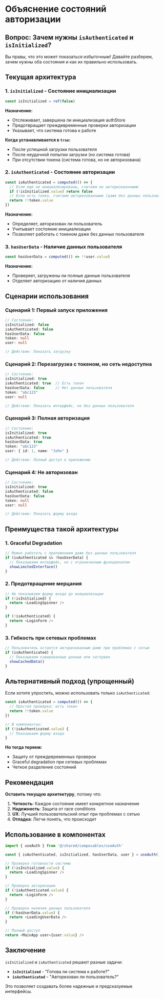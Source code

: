 # Объяснение состояний авторизации

## Вопрос: Зачем нужны `isAuthenticated` и `isInitialized`?

Вы правы, что это может показаться избыточным! Давайте разберем, зачем нужны оба состояния и как их правильно использовать.

## Текущая архитектура

### 1. `isInitialized` - Состояние инициализации
```typescript
const isInitialized = ref(false)
```

**Назначение:**
- Отслеживает, завершена ли инициализация authStore
- Предотвращает преждевременные проверки авторизации
- Указывает, что система готова к работе

**Когда устанавливается в `true`:**
- После успешной загрузки пользователя
- После неудачной попытки загрузки (но система готова)
- При отсутствии токена (система готова, но не авторизована)

### 2. `isAuthenticated` - Состояние авторизации
```typescript
const isAuthenticated = computed(() => {
  // Если еще не инициализированы, считаем не авторизованными
  if (!isInitialized.value) return false
  // Если есть токен, считаем авторизованными (даже без данных пользователя)
  return !!token.value
})
```

**Назначение:**
- Определяет, авторизован ли пользователь
- Учитывает состояние инициализации
- Позволяет работать с токеном даже без данных пользователя

### 3. `hasUserData` - Наличие данных пользователя
```typescript
const hasUserData = computed(() => !!user.value)
```

**Назначение:**
- Проверяет, загружены ли полные данные пользователя
- Отделяет авторизацию от наличия данных

## Сценарии использования

### Сценарий 1: Первый запуск приложения
```typescript
// Состояние:
isInitialized: false
isAuthenticated: false
hasUserData: false
token: null
user: null

// Действие: Показать загрузку
```

### Сценарий 2: Перезагрузка с токеном, но сеть недоступна
```typescript
// Состояние:
isInitialized: true
isAuthenticated: true  // Есть токен
hasUserData: false     // Нет данных пользователя
token: "abc123"
user: null

// Действие: Показать интерфейс, но без данных пользователя
```

### Сценарий 3: Полная авторизация
```typescript
// Состояние:
isInitialized: true
isAuthenticated: true
hasUserData: true
token: "abc123"
user: { id: 1, name: "John" }

// Действие: Полный доступ к приложению
```

### Сценарий 4: Не авторизован
```typescript
// Состояние:
isInitialized: true
isAuthenticated: false
hasUserData: false
token: null
user: null

// Действие: Показать форму входа
```

## Преимущества такой архитектуры

### 1. Graceful Degradation
```typescript
// Можно работать с приложением даже без данных пользователя
if (isAuthenticated && !hasUserData) {
  // Показываем интерфейс, но с ограниченным функционалом
  showLimitedInterface()
}
```

### 2. Предотвращение мерцания
```typescript
// Не показываем форму входа до инициализации
if (!isInitialized) {
  return <LoadingSpinner />
}

if (!isAuthenticated) {
  return <LoginForm />
}
```

### 3. Гибкость при сетевых проблемах
```typescript
// Пользователь остается авторизованным даже при проблемах с сетью
if (isAuthenticated) {
  // Показываем кэшированные данные или заглушки
  showCachedData()
}
```

## Альтернативный подход (упрощенный)

Если хотите упростить, можно использовать только `isAuthenticated`:

```typescript
const isAuthenticated = computed(() => {
  // Простая проверка: есть токен
  return !!token.value
})

// В компонентах:
if (!isAuthenticated.value) {
  // Показываем форму входа
}
```

**Но тогда теряем:**
- Защиту от преждевременных проверок
- Graceful degradation при сетевых проблемах
- Четкое разделение состояний

## Рекомендация

**Оставить текущую архитектуру**, потому что:

1. **Четкость**: Каждое состояние имеет конкретное назначение
2. **Надежность**: Защита от race conditions
3. **UX**: Лучший пользовательский опыт при проблемах с сетью
4. **Отладка**: Легче понять, что происходит

## Использование в компонентах

```typescript
import { useAuth } from '@/shared/composables/useAuth'

const { isAuthenticated, isInitialized, hasUserData, user } = useAuth()

// Проверка готовности системы
if (!isInitialized.value) {
  return <LoadingSpinner />
}

// Проверка авторизации
if (!isAuthenticated.value) {
  return <LoginForm />
}

// Проверка наличия данных пользователя
if (!hasUserData.value) {
  return <LoadingUserData />
}

// Полный доступ
return <MainApp user={user.value} />
```

## Заключение

`isInitialized` и `isAuthenticated` решают разные задачи:
- **`isInitialized`** - "Готова ли система к работе?"
- **`isAuthenticated`** - "Авторизован ли пользователь?"

Это позволяет создавать более надежные и предсказуемые интерфейсы.
